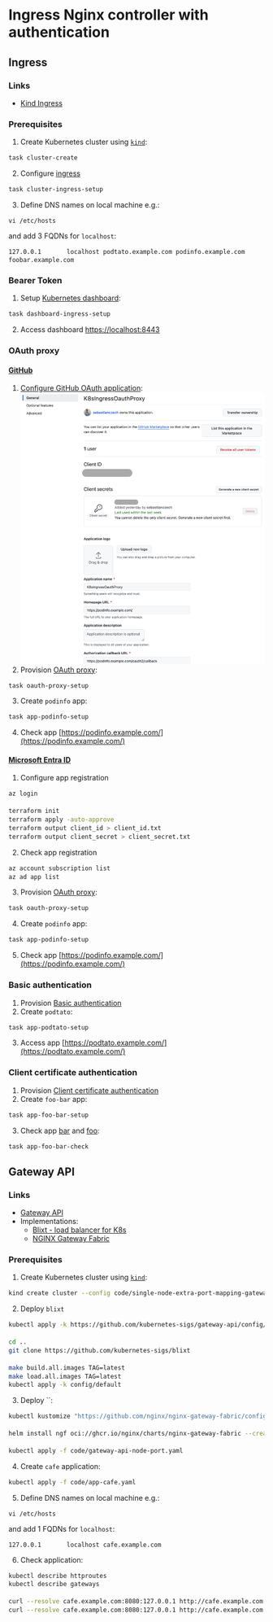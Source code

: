 # Ingress Nginx controller with authentication

## Ingress

### Links

* [Kind Ingress](https://kind.sigs.k8s.io/docs/user/ingress/)

### Prerequisites

1. Create Kubernetes cluster using [`kind`](https://kind.sigs.k8s.io/docs/user/quick-start/):
```bash
task cluster-create
```
2. Configure [ingress](https://kind.sigs.k8s.io/docs/user/ingress)
```bash
task cluster-ingress-setup
```
3. Define DNS names on local machine e.g.:
```
vi /etc/hosts
```
and add 3 FQDNs for `localhost`:
```
127.0.0.1       localhost podtato.example.com podinfo.example.com foobar.example.com
```

### Bearer Token

1. Setup [Kubernetes dashboard](https://kubernetes.io/docs/tasks/access-application-cluster/web-ui-dashboard/):
```bash
task dashboard-ingress-setup
```
2. Access dashboard [https://localhost:8443](https://localhost:8443/#/workloads?namespace=_all)

### OAuth proxy

#### [GitHub](https://oauth2-proxy.github.io/oauth2-proxy/configuration/providers/github)

1. [Configure GitHub OAuth application](https://docs.github.com/en/apps/oauth-apps/building-oauth-apps/creating-an-oauth-app):
![](images/github_oauth_app.png)
2. Provision [OAuth proxy](https://kubernetes.github.io/ingress-nginx/examples/auth/oauth-external-auth/):
```bash
task oauth-proxy-setup
```
3. Create `podinfo` app:
```bash
task app-podinfo-setup
```
4. Check app [https://podinfo.example.com/](https://podinfo.example.com/)

#### [Microsoft Entra ID](https://oauth2-proxy.github.io/oauth2-proxy/configuration/providers/ms_entra_id)

1. Configure app registration
```bash
az login

terraform init
terraform apply -auto-approve
terraform output client_id > client_id.txt
terraform output client_secret > client_secret.txt
```
2. Check app registration
```bash
az account subscription list
az ad app list
```
3. Provision [OAuth proxy](https://kubernetes.github.io/ingress-nginx/examples/auth/oauth-external-auth/):
```bash
task oauth-proxy-setup
```
4. Create `podinfo` app:
```bash
task app-podinfo-setup
```
5. Check app [https://podinfo.example.com/](https://podinfo.example.com/)

### Basic authentication

1. Provision [Basic authentication](https://kubernetes.github.io/ingress-nginx/examples/auth/basic/)
2. Create `podtato`:
```bash
task app-podtato-setup
```
3. Access app [https://podtato.example.com/](https://podtato.example.com/)

### Client certificate authentication

1. Provision [Client certificate authentication](https://kubernetes.github.io/ingress-nginx/examples/auth/client-certs/)
2. Create `foo-bar` app:
```bash
task app-foo-bar-setup
```
3. Check app [bar](https://foobar.example.com/bar) and [foo](https://foobar.example.com/foo):
```bash
task app-foo-bar-check
```

## Gateway API

### Links

* [Gateway API](https://gateway-api.sigs.k8s.io/)
* Implementations:
  * [Blixt - load balancer for K8s](https://github.com/kubernetes-sigs/blixt#usage)
  * [NGINX Gateway Fabric](https://docs.nginx.com/nginx-gateway-fabric/get-started/)

### Prerequisites

1. Create Kubernetes cluster using [`kind`](https://kind.sigs.k8s.io/docs/user/quick-start/):
```bash
kind create cluster --config code/single-node-extra-port-mapping-gateway-api.yaml --name home-lab
```
2. Deploy `blixt`
```bash
kubectl apply -k https://github.com/kubernetes-sigs/gateway-api/config/crd/experimental?ref=v1.2.1

cd ..
git clone https://github.com/kubernetes-sigs/blixt

make build.all.images TAG=latest
make load.all.images TAG=latest
kubectl apply -k config/default
```
3. Deploy ``:
```bash
kubectl kustomize "https://github.com/nginx/nginx-gateway-fabric/config/crd/gateway-api/standard?ref=v1.6.2" | kubectl apply -f -

helm install ngf oci://ghcr.io/nginx/charts/nginx-gateway-fabric --create-namespace -n nginx-gateway --set service.create=false

kubectl apply -f code/gateway-api-node-port.yaml
```
4. Create `cafe` application:
```bash
kubectl apply -f code/app-cafe.yaml
```
5. Define DNS names on local machine e.g.:
```
vi /etc/hosts
```
and add 1 FQDNs for `localhost`:
```
127.0.0.1       localhost cafe.example.com
```
6. Check application:
```bash
kubectl describe httproutes
kubectl describe gateways

curl --resolve cafe.example.com:8080:127.0.0.1 http://cafe.example.com:8080/coffee
curl --resolve cafe.example.com:8080:127.0.0.1 http://cafe.example.com:8080/tea
```
